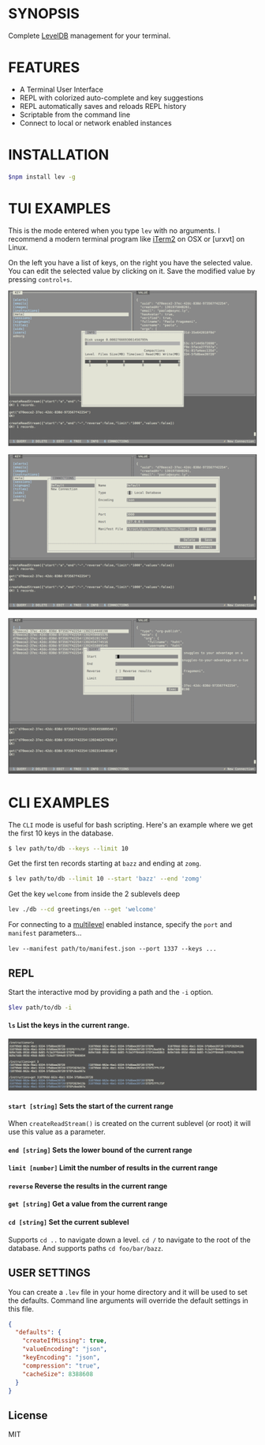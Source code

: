 # SYNOPSIS
Complete [LevelDB][0] management for your terminal.

# FEATURES
- A Terminal User Interface
- REPL with colorized auto-complete and key suggestions
- REPL automatically saves and reloads REPL history
- Scriptable from the command line
- Connect to local or network enabled instances

# INSTALLATION
```bash
$npm install lev -g
```

# TUI EXAMPLES
This is the mode entered when you type `lev` with no arguments.
I recommend a modern terminal program like [iTerm2][2] on OSX or
[urxvt] on Linux.

On the left you have a list of keys, on the right you have the
selected value. You can edit the selected value by clicking on it.
Save the modified value by pressing `control+s`.

![img](/doc/1.png)

![img](/doc/2.png)

![img](/doc/3.png)


# CLI EXAMPLES
The `CLI` mode is useful for bash scripting. Here's an example 
where we get the first 10 keys in the database.

```bash
$ lev path/to/db --keys --limit 10
```

Get the first ten records starting at `bazz` and ending at `zomg`.
```bash
$ lev path/to/db --limit 10 --start 'bazz' --end 'zomg'
```

Get the key `welcome` from inside the 2 sublevels deep
```bash
lev ./db --cd greetings/en --get 'welcome'
```

For connecting to a [multilevel][1] enabled instance, specify the 
`port` and `manifest` parameters...

`lev --manifest path/to/manifest.json --port 1337 --keys ...`

## REPL

Start the interactive mod by providing a path and the `-i` option.
```bash
$lev path/to/db -i
```

#### `ls` List the keys in the current range.

![img](/doc/4.png)

#### `start [string]` Sets the start of the current range
When `createReadStream()` is created on the current sublevel (or root)
it will use this value as a parameter.

#### `end [string]` Sets the lower bound of the current range

#### `limit [number]` Limit the number of results in the current range

#### `reverse` Reverse the results in the current range

#### `get [string]` Get a value from the current range

#### `cd [string]` Set the current sublevel

Supports `cd ..` to navigate down a level. `cd /` to navigate to the 
root of the database. And supports paths `cd foo/bar/bazz`.

## USER SETTINGS
You can create a `.lev` file in your home directory and it will be used 
to set the defaults. Command line arguments will override the default 
settings in this file.

```json
{
  "defaults": {
    "createIfMissing": true,
    "valueEncoding": "json",
    "keyEncoding": "json",
    "compression": "true",
    "cacheSize": 8388608
  }
}
```

[0]:https://github.com/rvagg/node-levelup
[1]:https://github.com/juliangruber/multilevel
[2]:http://www.iterm2.com/
[3]:http://software.schmorp.de/pkg/rxvt-unicode.html

## License
MIT
